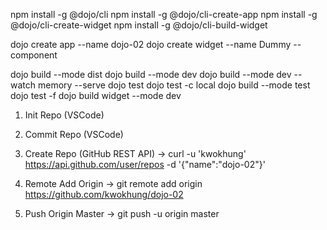 npm install -g @dojo/cli
npm install -g @dojo/cli-create-app
npm install -g @dojo/cli-create-widget
npm install -g @dojo/cli-build-widget

dojo create app --name dojo-02
dojo create widget --name Dummy --component

dojo build --mode dist
dojo build --mode dev
dojo build --mode dev --watch memory --serve
dojo test
dojo test -c local
dojo build --mode test
dojo test -f
dojo build widget --mode dev

1. Init Repo (VSCode)

2. Commit Repo (VSCode)

3. Create Repo (GitHub REST API)
-> curl -u 'kwokhung' https://api.github.com/user/repos -d '{"name":"dojo-02"}'

4. Remote Add Origin
-> git remote add origin https://github.com/kwokhung/dojo-02

5. Push Origin Master
-> git push -u origin master
